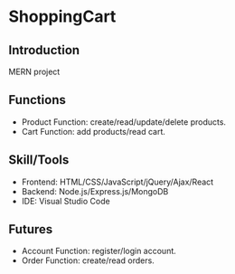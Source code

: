 # ShoppingCart
## Introduction
  MERN project
  
## Functions
<ul>
  <li>Product Function: create/read/update/delete products.</li>
  <li>Cart Function: add products/read cart.</li>  
</ul>

## Skill/Tools
<ul>
  <li>Frontend: HTML/CSS/JavaScript/jQuery/Ajax/React</li>
  <li>Backend: Node.js/Express.js/MongoDB</li>
  <li>IDE: Visual Studio Code</li>
</ul>   

## Futures
<ul>
  <li>Account Function: register/login account.</li>
  <li>Order Function: create/read orders.</li>
</ul>
